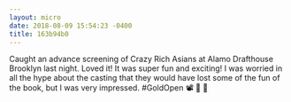 ```yaml
---
layout: micro
date: 2018-08-09 15:54:23 -0400
title: 163b94b0
---
```

Caught an advance screening of Crazy Rich Asians at Alamo Drafthouse Brooklyn last night. Loved it! It was super fun and exciting! I was worried in all the hype about the casting that they would have lost some of the fun of the book, but I was very impressed. #GoldOpen 📽 🍿 🎥
